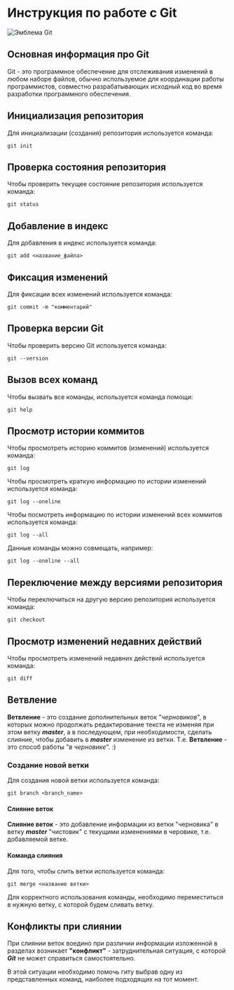 # **Инструкция по работе с Git**

![Эмблема Git](Git.png)

## Основная информация про Git

Git - это программное обеспечение для отслеживания изменений в любом наборе файлов, обычно используемое для координации работы программистов, совместно разрабатывающих исходный код во время разработки программного обеспечения.

## Инициализация репозитория

Для инициализации (создания) репозитория используется команда: 

    git init

## Проверка состояния репозитория

Чтобы проверить текущее состояние репозитория используется команда:

    git status

## Добавление в индекс

Для добавления в индекс используется команда:

    git add <название_файла>

## Фиксация изменений

Для фиксации всех изменений используется команда:

    git commit -m "комментарий"

## Проверка версии Git

Чтобы проверить версию Git используется команда:

    git --version

## Вызов всех команд

Чтобы вызвать все команды, используется команда помощи: 

    git help

## Просмотр истории коммитов

Чтобы просмотреть историю коммитов (изменений) используется команда:

    git log

Чтобы просмотреть краткую информацию по истории изменений используется команда:

    git log --oneline

Чтобы посмотреть информацию по истории изменений всех коммитов используется команда:

    git log --all

Данные команды можно совмещать, например: 

    git log --oneline --all

## Переключение между версиями репозитория

Чтобы переключиться на другую версию репозитория используется команда:

    git checkout

## Просмотр изменений недавних действий

Чтобы просмотреть изменений недавних действий используется команда:

    git diff

## Ветвление

**Ветвление** - это создание дополнительных веток "_черновиков_", в которых можно продолжать редактирование текста не изменяя при этом ветку _**master**_, а в последующем, при необходимости, сделать слияние, чтобы добавить в _**master**_ изменение из ветки. Т.е. **Ветвление** - это способ работы "*в черновике*". :)

### Создание новой ветки

Для создания новой ветки используется команда:

    git branch <branch_name>

#### Слияние веток

**Слияние веток** - это добавление информации из ветки "черновика" в ветку _**master**_ "чистовик" с текущими изменениями в черовике, т.е. добавляемой ветке. 

#### Команда слияния

Для того, чтобы слить ветки используется команда:

    git merge <название ветки>

Для корректного использования команды, необходимо переместиться в нужную ветку, с которой будем сливать ветку.

## Конфликты при слиянии

При слиянии веток воедино при различии информации изложенной в разделах возникает **"конфликт"** - затруднительная ситуация, с которой _**Git**_ не может справиться самостоятельно. 

В этой ситуации необходимо помочь гиту выбрав одну из представленных команд, наиболее подходящих на тот момент.